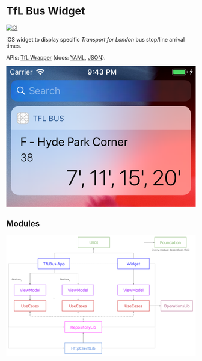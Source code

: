 # TfL Bus Widget

[![CI](https://github.com/horothesun/TfLBusWidget-iOS/workflows/CI/badge.svg)](https://github.com/horothesun/TfLBusWidget-iOS/blob/master/.github/workflows/ci.yml)

iOS widget to display specific _Transport for London_ bus stop/line arrival times.

APIs: [TfL Wrapper](https://gitlab.com/horothesun/TfLWrapper) (docs: [YAML](https://tfl-wrapper.herokuapp.com/docs.yaml), [JSON](https://tfl-wrapper.herokuapp.com/docs.json)).

<p align="center">
<img src="./images/widgetHappyPath.png">
</p>

## Modules

![Modules](https://github.com/horothesun/TfLBusWidget-iOS/blob/master/images/modules.svg)

